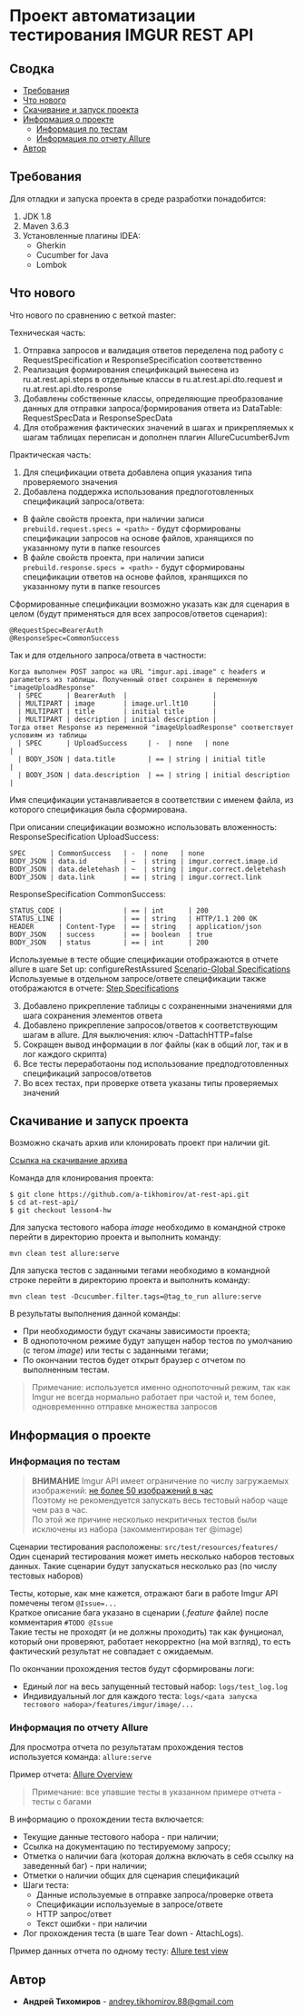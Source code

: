 # Проект автоматизации тестирования IMGUR REST API

## Сводка

- [Требования](#Требования)
- [Что нового](#Что-нового)
- [Скачивание и запуск проекта](#Скачивание-и-запуск-проекта)
- [Информация о проекте](#Информация-о-проекте)
    - [Информация по тестам](#Информация-по-тестам)
    - [Информация по отчету Allure](#Информация-по-отчету-Allure)  
- [Автор](#Автор)

## Требования
<a name="Требования"></a>
Для отладки и запуска проекта в среде разработки понадобится:

1. JDK 1.8
2. Maven 3.6.3
3. Установленные плагины IDEA:
    - Gherkin
    - Cucumber for Java
    - Lombok
    
## Что нового
<a name="Что-нового"></a>

Что нового по сравнению с веткой master:  

Техническая часть:
1. Отправка запросов и валидация ответов переделена под работу с RequestSpecification и ResponseSpecification соответственно
2. Реализация формирования спецификаций вынесена из ru.at.rest.api.steps в отдельные классы в ru.at.rest.api.dto.request и ru.at.rest.api.dto.response
3. Добавлены собственные классы, определяющие преобразование данных для отправки запроса/формирования ответа из DataTable: RequestSpecData и ResponseSpecData
4. Для отображения фактических значений в шагах и прикрепляемых к шагам таблицах переписан и дополнен плагин AllureCucumber6Jvm

Практическая часть:
1. Для спецификации ответа добавлена опция указания типа проверяемого значения
2. Добавлена поддержка использования предпоготовленных спецификаций запроса/ответа:  
- В файле свойств проекта, при наличии записи `prebuild.request.specs = <path>` - будут сформированы спецификации запросов на основе файлов, хранящихся по указанному пути в папке resources  
- В файле свойств проекта, при наличии записи `prebuild.response.specs = <path>` - будут сформированы спецификации ответов на основе файлов, хранящихся по указанному пути в папке resources  

Сформированные спецификации возможно указать как для сценария в целом (будут применяться для всех запросов/ответов сценария):
```
@RequestSpec=BearerAuth
@ResponseSpec=CommonSuccess
```
Так и для отдельного запроса/ответа в частности:
```
Когда выполнен POST запрос на URL "imgur.api.image" с headers и parameters из таблицы. Полученный ответ сохранен в переменную "imageUploadResponse"
  | SPEC      | BearerAuth  |                     |
  | MULTIPART | image       | image.url.lt10      |
  | MULTIPART | title       | initial title       |
  | MULTIPART | description | initial description |
Тогда ответ Response из переменной "imageUploadResponse" соответствует условиям из таблицы
  | SPEC      | UploadSuccess     | -  | none   | none                |
  | BODY_JSON | data.title        | == | string | initial title       |
  | BODY_JSON | data.description  | == | string | initial description |
```

Имя спецификации устанавливается в соответствии с именем файла, из которого спецификация была сформирована.

При описании спецификации возможно использовать вложенность:  
ResponseSpecification UploadSuccess:
```
SPEC      | CommonSuccess   | -  | none   | none
BODY_JSON | data.id         | ~  | string | imgur.correct.image.id
BODY_JSON | data.deletehash | ~  | string | imgur.correct.deletehash
BODY_JSON | data.link       | == | string | imgur.correct.link
```
ResponseSpecification CommonSuccess:
```
STATUS_CODE |               | == | int      | 200
STATUS_LINE |               | == | string   | HTTP/1.1 200 OK
HEADER      | Content-Type  | == | string   | application/json
BODY_JSON   | success       | == | boolean  | true
BODY_JSON   | status        | == | int      | 200
```
Используемые в тесте общие спецификации отображаются в отчете allure в шаге Set up: configureRestAssured [Scenario-Global Specifications](https://drive.google.com/file/d/1S2dPrD1hvD-KKvhwePBHoUZcQb97t-da/view?usp=sharing)  
Используемые в отдельном запросе/ответе спецификации также отображаются в отчете: [Step Specifications](https://drive.google.com/file/d/1HjmRUccOlvpOxmXs10HWC8llTy3nzTJt/view?usp=sharing)

3. Добавлено прикрепление таблицы с сохраненными значениями для шага сохранения элементов ответа
4. Добавлено прикрепление запросов/ответов к соответствующим шагам в allure. Для выключения: ключ -DattachHTTP=false  
5. Сокращен вывод информации в лог файлы (как в общий лог, так и в лог каждого скрипта)
6. Все тесты переработаоны под использование предподготовленных спецификаций запросов/ответов
7. Во всех тестах, при проверке ответа указаны типы проверяемых значений

## Скачивание и запуск проекта
<a name="Скачивание-и-запуск-проекта"></a>
Возможно скачать архив или клонировать проект при наличии git.

[Ссылка на скачивание архива](https://github.com/a-tikhomirov/at-rest-api/archive/lesson4-hw.zip)

Команда для клонирования проекта:

```
$ git clone https://github.com/a-tikhomirov/at-rest-api.git
$ cd at-rest-api/
$ git checkout lesson4-hw
```

Для запуска тестового набора *image* необходимо в командной строке перейти в директорию проекта и выполнить команду:

```
mvn clean test allure:serve
```

Для запуска тестов c заданными тегами необходимо в командной строке перейти в директорию проекта и выполнить команду:

```
mvn clean test -Dcucumber.filter.tags=@tag_to_run allure:serve
```

В результаты выполнения данной команды:
- При необходимости будут скачаны зависимости проекта;
- В однопоточном режиме будут запущен набор тестов по умолчанию (с тегом *image*) или тесты с заданными тегами;
- По окончании тестов будет открыт браузер с отчетом по выполненным тестам.

> Примечание: используется именно однопоточный режим, так как Imgur не всегда нормально
> работает при частой и, тем более, одновременнно отправке множества запросов

## Информация о проекте
<a name="Информация-о-проекте"></a>
### Информация по тестам
<a name="Информация-по-тестам"></a>
> **ВНИМАНИЕ** Imgur API имеет ограничение по числу загружаемых изображений: [не более 50 изображений в час](https://help.imgur.com/hc/en-us/articles/115000083326-What-files-can-I-upload-What-is-the-size-limit-)  
> Поэтому не рекомендуется запускать весь тестовый набор чаще чем раз в час.  
> По этой же причине несколько некритичных тестов были исключены из набора (закомментирован тег @image)

Сценарии тестирования расположены: `src/test/resources/features/`  
Один сценарий тестирования может иметь несколько наборов тестовых данных. Такие сценарии будут запускаться несколько раз (по числу тестовых наборов)  

Тесты, которые, как мне кажется, отражают баги в работе Imgur API помечены тегом `@Issue=...`  
Краткое описание бага указано в сценарии (*.feature* файле) после комментария `#TODO @Issue`  
Такие тесты не проходят (и не должны проходить) так как фунционал, который они проверяют, работает некорректно (на мой взгляд), то есть фактический результат не совпадает с ожидаемым. 

По окончании прохождения тестов будут сформированы логи:
- Единый лог на весь запущенный тестовый набор: `logs/test_log.log`
- Индивидуальный лог для каждого теста: `logs/<дата запуска тестового набора>/features/imgur/image/...`

### Информация по отчету Allure
<a name="Информация-по-отчету-Allure"></a>
Для просмотра отчета по результатам прохождения тестов используется команда: `allure:serve`

Пример отчета: [Allure Overview](https://drive.google.com/file/d/1ACWFvV4DoG-T2MGVSuexWbMX9I9S_RO_/view?usp=sharing)
> Примечание: все упавшие тесты в указанном примере отчета - тесты с багами

В информацию о прохождении теста включается:
- Текущие данные тестового набора - при наличии;
- Ссылка на документацию по тестируемому запросу;
- Отметка о наличии бага (которая должна включать в себя ссылку на заведенный баг) - при наличии;
- Отметки о наличии общих для сценария спецификаций  
- Шаги теста:
  - Данные используемые в отправке запроса/проверке ответа
  - Спецификации используемые в запросе/ответе
  - HTTP запрос/ответ
  - Текст ошибки - при наличии  
- Лог прохождения теста (в шаге Tear down - AttachLogs).

Пример данных отчета по одному тесту: [Allure test view](https://drive.google.com/file/d/1AXPHxO4_x1MS6gTLOm8xMNVsenj9d24s/view?usp=sharing)

## Автор

- **Андрей Тихомиров** - <andrey.tikhomirov.88@gmail.com>